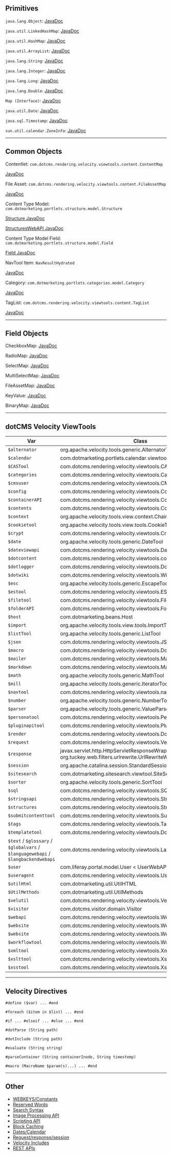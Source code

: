 ## Primitives

`java.lang.Object`: [JavaDoc](https://docs.oracle.com/javase/8/docs/api/java/lang/Object.html)

`java.util.LinkedHashMap`: [JavaDoc](https://docs.oracle.com/javase/8/docs/api/java/util/LinkedHashMap.html)

`java.util.HashMap`: [JavaDoc](https://docs.oracle.com/javase/8/docs/api/java/util/HashMap.html)

`java.util.ArrayList`: [JavaDoc](https://docs.oracle.com/javase/8/docs/api/java/util/ArrayList.html)

`java.lang.String`: [JavaDoc](https://docs.oracle.com/javase/8/docs/api/java/lang/String.html)

`java.lang.Integer`: [JavaDoc](https://docs.oracle.com/javase/8/docs/api/java/lang/Integer.html)

`java.lang.Long`: [JavaDoc](https://docs.oracle.com/javase/8/docs/api/java/lang/Long.html)

`java.lang.Double`: [JavaDoc](https://docs.oracle.com/javase/8/docs/api/java/lang/Double.html)

`Map (Interface)`: [JavaDoc](https://docs.oracle.com/javase/8/docs/api/java/util/Map.html)

`java.util.Date`: [JavaDoc](https://docs.oracle.com/javase/8/docs/api/java/util/Date.html)

`java.sql.Timestamp`: [JavaDoc](https://docs.oracle.com/javase/8/docs/api/java/sql/Timestamp.html)

`sun.util.calendar.ZoneInfo`: [JavaDoc](https://docs.oracle.com/javase/8/docs/api/java/util/Calendar.html)

---

## Common Objects

Contentlet: `com.dotcms.rendering.velocity.viewtools.content.ContentMap`

[JavaDoc](https://static.dotcms.com/docs/5.1.6/javadocs/com/dotcms/rendering/velocity/viewtools/content/ContentMap.html)

File Asset: `com.dotcms.rendering.velocity.viewtools.content.FileAssetMap`

[JavaDoc](https://static.dotcms.com/docs/5.1.6/javadocs/com/dotcms/rendering/velocity/viewtools/content/FileAssetMap.html)

Content Type Model: `com.dotmarketing.portlets.structure.model.Structure`

[Structure JavaDoc](https://static.dotcms.com/docs/5.1.6/javadocs/com/dotmarketing/portlets/structure/model/Structure.html)

[StructuresWebAPI JavaDoc](https://static.dotcms.com/docs/5.1.6/javadocs/com/dotcms/rendering/velocity/viewtools/StructuresWebAPI.html)

Content Type Model Field: `com.dotmarketing.portlets.structure.model.Field`

[Field JavaDoc](https://static.dotcms.com/docs/5.1.6/javadocs/com/dotcms/contenttype/model/field/Field.html)

NavTool Item: `NavResultHydrated`


[JavaDoc](https://static.dotcms.com/docs/5.1.6/javadocs/com/dotcms/rendering/velocity/viewtools/navigation/NavResultHydrated.html)

Category: `com.dotmarketing.portlets.categories.model.Category`

[JavaDoc](https://static.dotcms.com/docs/5.1.6/javadocs/com/dotmarketing/portlets/categories/model/Category.html)

TagList: `com.dotcms.rendering.velocity.viewtools.content.TagList`

[JavaDoc](https://static.dotcms.com/docs/5.1.6/javadocs/com/dotcms/rendering/velocity/viewtools/content/TagList.html)

---

## Field Objects

CheckboxMap: [JavaDoc](https://static.dotcms.com/docs/5.1.6/javadocs/com/dotcms/rendering/velocity/viewtools/content/CheckboxMap.html)

RadioMap: [JavaDoc](https://static.dotcms.com/docs/5.1.6/javadocs/com/dotcms/rendering/velocity/viewtools/content/RadioMap.html)

SelectMap: [JavaDoc](https://static.dotcms.com/docs/5.1.6/javadocs/com/dotcms/rendering/velocity/viewtools/content/SelectMap.html)

MultiSelectMap: [JavaDoc](https://static.dotcms.com/docs/5.1.6/javadocs/com/dotcms/rendering/velocity/viewtools/content/MultiSelectMap.html)

FileAssetMap: [JavaDoc](https://static.dotcms.com/docs/5.1.6/javadocs/com/dotcms/rendering/velocity/viewtools/content/FileAssetMap.html)

KeyValue: [JavaDoc](https://static.dotcms.com/docs/5.1.6/javadocs/com/dotcms/keyvalue/model/KeyValue.html)

BinaryMap: [JavaDoc](https://static.dotcms.com/docs/5.1.6/javadocs/com/dotcms/rendering/velocity/viewtools/content/BinaryMap.html)

---

## dotCMS Velocity ViewTools


| Var         | Class       | JavaDoc     |
| ----------- | ----------- | ----------- |
| `$alternator` | org.apache.velocity.tools.generic.AlternatorTool | [JavaDoc](https://static.dotcms.com/docs/5.1.6/javadocs/org/apache/velocity/tools/generic/AlternatorTool.html) |
| `$calendar` | com.dotmarketing.portlets.calendar.viewtools.CalendarWebAPI | [JavaDoc](https://static.dotcms.com/docs/5.1.6/javadocs/com/dotmarketing/portlets/calendar/viewtools/CalendarWebAPI.html) |
| `$CASTool` | com.dotcms.rendering.velocity.viewtools.CASTool | [JavaDoc](https://static.dotcms.com/docs/5.1.6/javadocs/com/dotcms/rendering/velocity/viewtools/CASTool.html) |
| `$categories` | com.dotcms.rendering.velocity.viewtools.CategoriesWebAPI | [JavaDoc](https://static.dotcms.com/docs/5.1.6/javadocs/com/dotcms/rendering/velocity/viewtools/CategoriesWebAPI.html) |
| `$cmsuser` | com.dotcms.rendering.velocity.viewtools.CMSUsersWebAPI | [JavaDoc](https://static.dotcms.com/docs/5.1.6/javadocs/com/dotcms/rendering/velocity/viewtools/CMSUsersWebAPI.html) |
| `$config` | com.dotcms.rendering.velocity.viewtools.ConfigTool | [JavaDoc](https://static.dotcms.com/docs/5.1.6/javadocs/com/dotcms/rendering/velocity/viewtools/ConfigTool.html) |
| `$containerAPI` | com.dotcms.rendering.velocity.viewtools.ContainerWebAPI | [JavaDoc](https://static.dotcms.com/docs/5.1.6/javadocs/com/dotcms/rendering/velocity/viewtools/ContainerWebAPI.html) |
| `$contents` | com.dotcms.rendering.velocity.viewtools.ContentsWebAPI | [JavaDoc](https://static.dotcms.com/docs/5.1.6/javadocs/com/dotcms/rendering/velocity/viewtools/ContentsWebAPI.html) |
| `$context` | org.apache.velocity.tools.view.context.ChainedContext | [JavaDoc](https://static.dotcms.com/docs/5.1.6/javadocs/org/apache/velocity/tools/view/context/ChainedContext.html) |
| `$cookietool` | org.apache.velocity.tools.view.tools.CookieTool | [JavaDoc](https://static.dotcms.com/docs/5.1.6/javadocs/org/apache/velocity/tools/view/tools/CookieTool.html) |
| `$crypt` | com.dotcms.rendering.velocity.viewtools.CryptWebAPI | [JavaDoc](https://static.dotcms.com/docs/5.1.6/javadocs/com/dotcms/rendering/velocity/viewtools/CryptWebAPI.html) |
| `$date` | org.apache.velocity.tools.generic.DateTool | [JavaDoc](https://static.dotcms.com/docs/5.1.6/javadocs/org/apache/velocity/tools/generic/DateTool.html) |
| `$dateviewapi` | com.dotcms.rendering.velocity.viewtools.DateViewWebAPI | [JavaDoc](https://static.dotcms.com/docs/5.1.6/javadocs/com/dotcms/rendering/velocity/viewtools/DateViewWebAPI.html) |
| `$dotcontent` | com.dotcms.rendering.velocity.viewtools.content.ContentTool | [JavaDoc](https://static.dotcms.com/docs/5.1.6/javadocs/com/dotcms/rendering/velocity/viewtools/content/ContentTool.html) |
| `$dotlogger` | com.dotcms.rendering.velocity.viewtools.DotLoggerTool | [JavaDoc](https://static.dotcms.com/docs/5.1.6/javadocs/com/dotcms/rendering/velocity/viewtools/DotLoggerTool.html) |
| `$dotwiki` | com.dotcms.rendering.velocity.viewtools.WikiTool | [JavaDoc](https://static.dotcms.com/docs/5.1.6/javadocs/com/dotcms/rendering/velocity/viewtools/WikiTool.html) |
| `$esc` | org.apache.velocity.tools.generic.EscapeTool | [JavaDoc](https://static.dotcms.com/docs/5.1.6/javadocs/org/apache/velocity/tools/generic/EscapeTool.html) |
| `$estool` | com.dotcms.rendering.velocity.viewtools.ESContentTool | [JavaDoc](https://static.dotcms.com/docs/5.1.6/javadocs/com/dotcms/rendering/velocity/viewtools/ESContentTool.html) |
| `$filetool` | com.dotcms.rendering.velocity.viewtools.FileTool | [JavaDoc](https://static.dotcms.com/docs/5.1.6/javadocs/com/dotcms/rendering/velocity/viewtools/FileTool.html) |
| `$folderAPI` | com.dotcms.rendering.velocity.viewtools.FolderWebAPI | [JavaDoc](https://static.dotcms.com/docs/5.1.6/javadocs/com/dotcms/rendering/velocity/viewtools/FolderWebAPI.html) |
| `$host` | com.dotmarketing.beans.Host | [JavaDoc](https://static.dotcms.com/docs/5.1.6/javadocs/com/dotmarketing/beans/Host.html) |
| `$import` | org.apache.velocity.tools.view.tools.ImportTool | [JavaDoc](https://static.dotcms.com/docs/5.1.6/javadocs/org/apache/velocity/tools/view/tools/ImportTool.html) |
| `$listTool` | org.apache.velocity.tools.generic.ListTool | [JavaDoc](https://static.dotcms.com/docs/5.1.6/javadocs/org/apache/velocity/tools/generic/ListTool.html) |
| `$json` | com.dotcms.rendering.velocity.viewtools.JSONTool | [JavaDoc](https://static.dotcms.com/docs/5.1.6/javadocs/com/dotcms/rendering/velocity/viewtools/JSONTool.html) |
| `$macro` | com.dotcms.rendering.velocity.viewtools.DotCMSMacroWebAPI | [JavaDoc](https://static.dotcms.com/docs/5.1.6/javadocs/com/dotcms/rendering/velocity/viewtools/DotCMSMacroWebAPI.html) |
| `$mailer` | com.dotcms.rendering.velocity.viewtools.MailerTool | [JavaDoc](https://static.dotcms.com/docs/5.1.6/javadocs/com/dotcms/rendering/velocity/viewtools/MailerTool.html) |
| `$markdown` | com.dotcms.rendering.velocity.viewtools.MarkdownTool | [JavaDoc](https://static.dotcms.com/docs/5.1.6/javadocs/com/dotcms/rendering/velocity/viewtools/MarkdownTool.html) |
| `$math` | org.apache.velocity.tools.generic.MathTool | [JavaDoc](https://static.dotcms.com/docs/5.1.6/javadocs/org/apache/velocity/tools/generic/MathTool.html) |
| `$mill` | org.apache.velocity.tools.generic.IteratorTool | [JavaDoc](https://static.dotcms.com/docs/5.1.6/javadocs/org/apache/velocity/tools/generic/IteratorTool.html) |
| `$navtool` | com.dotcms.rendering.velocity.viewtools.navigation.NavTool | [JavaDoc](https://static.dotcms.com/docs/5.1.6/javadocs/com/dotcms/rendering/velocity/viewtools/navigation/NavTool.html) |
| `$number` | org.apache.velocity.tools.generic.NumberTool | [JavaDoc](https://static.dotcms.com/docs/5.1.6/javadocs/org/apache/velocity/tools/generic/NumberTool.html) |
| `$parser` | org.apache.velocity.tools.generic.ValueParser | [JavaDoc](https://static.dotcms.com/docs/5.1.6/javadocs/org/apache/velocity/tools/generic/ValueParser.html) |
| `$personatool` | com.dotcms.rendering.velocity.viewtools.PersonaTool | [JavaDoc](https://static.dotcms.com/docs/5.1.6/javadocs/com/dotcms/rendering/velocity/viewtools/PersonaTool.html) |
| `$pluginapitool` | com.dotcms.rendering.velocity.viewtools.PluginWebAPI | [JavaDoc](https://static.dotcms.com/docs/5.1.6/javadocs/com/dotcms/rendering/velocity/viewtools/PluginWebAPI.html) |
| `$render` | com.dotcms.rendering.velocity.viewtools.DotRenderTool | [JavaDoc](https://static.dotcms.com/docs/5.1.6/javadocs/com/dotcms/rendering/velocity/viewtools/DotRenderTool.html) |
| `$request` | com.dotcms.rendering.velocity.viewtools.VelocityRequestWrapper | [JavaDoc](https://static.dotcms.com/docs/5.1.6/javadocs/com/dotcms/rendering/velocity/viewtools/VelocityRequestWrapper.html) |
| `$response` | javax.servlet.http.HttpServletResponseWrapper < org.tuckey.web.filters.urlrewrite.UrlRewriteWrappedResponse | [JavaDoc](https://javaee.github.io/javaee-spec/javadocs/javax/servlet/http/HttpServletResponseWrapper.html) |
| `$session` | org.apache.catalina.session.StandardSessionFacade | [JavaDoc](https://static.dotcms.com/docs/5.1.6/javadocs/com/dotcms/rendering/velocity/viewtools/VelocitySessionWrapper.html) |
| `$sitesearch` | com.dotmarketing.sitesearch.viewtool.SiteSearchWebAPI | [JavaDoc](https://static.dotcms.com/docs/5.1.6/javadocs/com/dotmarketing/sitesearch/viewtool/SiteSearchWebAPI.html) |
| `$sorter` | org.apache.velocity.tools.generic.SortTool | [JavaDoc](https://static.dotcms.com/docs/5.1.6/javadocs/org/apache/velocity/tools/generic/SortTool.html) |
| `$sql` | com.dotcms.rendering.velocity.viewtools.SQLResultsViewTool | [JavaDoc](https://static.dotcms.com/docs/5.1.6/javadocs/com/dotcms/rendering/velocity/viewtools/SQLResultsViewTool.html) |
| `$stringsapi` | com.dotcms.rendering.velocity.viewtools.StringsWebApi | [JavaDoc](https://static.dotcms.com/docs/5.1.6/javadocs/com/dotcms/rendering/velocity/viewtools/StringsWebApi.html) |
| `$structures` | com.dotcms.rendering.velocity.viewtools.StructuresWebAPI | [JavaDoc](https://static.dotcms.com/docs/5.1.6/javadocs/com/dotcms/rendering/velocity/viewtools/StructuresWebAPI.html) |
| `$submitcontenttool` | com.dotcms.rendering.velocity.viewtools.SubmitContentWebAPI | [JavaDoc](https://static.dotcms.com/docs/5.1.6/javadocs/com/dotcms/rendering/velocity/viewtools/SubmitContentWebAPI.html) |
| `$tags` | com.dotcms.rendering.velocity.viewtools.TagsWebAPI | [JavaDoc](https://static.dotcms.com/docs/5.1.6/javadocs/com/dotcms/rendering/velocity/viewtools/TagsWebAPI.html) |
| `$templatetool` | com.dotcms.rendering.velocity.viewtools.DotTemplateTool | [JavaDoc](https://static.dotcms.com/docs/5.1.6/javadocs/com/dotcms/rendering/velocity/viewtools/DotTemplateTool.html) |
| `$text` / `$glossary` / `$globalvars` / `$languagewebapi` / `$langbackendwebapi` | com.dotcms.rendering.velocity.viewtools.LanguageViewtool | [JavaDoc](https://static.dotcms.com/docs/5.1.6/javadocs/com/dotcms/rendering/velocity/viewtools/LanguageViewtool.html) |
| `$user` | com.liferay.portal.model.User < UserWebAPI | [JavaDoc](https://static.dotcms.com/docs/5.1.6/javadocs/com/dotmarketing/business/web/UserWebAPI.html) |
| `$useragent` | com.dotcms.rendering.velocity.viewtools.UserAgentTool | [JavaDoc](https://static.dotcms.com/docs/5.1.6/javadocs/com/dotcms/rendering/velocity/viewtools/UserAgentTool.html) |
| `$utilHtml` | com.dotmarketing.util.UtilHTML | [JavaDoc](https://static.dotcms.com/docs/5.1.6/javadocs/com/dotmarketing/util/UtilHTML.html) |
| `$UtilMethods` | com.dotmarketing.util.UtilMethods | [JavaDoc](https://static.dotcms.com/docs/5.1.6/javadocs/com/dotmarketing/util/UtilMethods.html) |
| `$velutil` | com.dotcms.rendering.velocity.viewtools.VelocityWebUtil | [JavaDoc](https://static.dotcms.com/docs/5.1.6/javadocs/com/dotcms/rendering/velocity/viewtools/VelocityWebUtil.html) |
| `$visitor` | com.dotcms.visitor.domain.Visitor | [JavaDoc](https://docs.oracle.com/javase/8/docs/api/java/sql/Timestamp.html) |
| `$webapi` | com.dotcms.rendering.velocity.viewtools.WebAPI | [JavaDoc](https://static.dotcms.com/docs/5.1.6/javadocs/com/dotcms/rendering/velocity/viewtools/WebAPI.html) |
| `$website` | com.dotcms.rendering.velocity.viewtools.WebsiteWebAPI | [JavaDoc](https://static.dotcms.com/docs/5.1.6/javadocs/com/dotcms/rendering/velocity/viewtools/WebsiteWebAPI.html) |
| `$website` | com.dotcms.rendering.velocity.viewtools.WebsiteWebAPI | [JavaDoc](https://static.dotcms.com/docs/5.1.6/javadocs/com/dotcms/rendering/velocity/viewtools/WebsiteWebAPI.html) |
| `$workflowtool` | com.dotcms.rendering.velocity.viewtools.WorkflowTool | [JavaDoc](https://static.dotcms.com/docs/5.1.6/javadocs/com/dotcms/rendering/velocity/viewtools/WorkflowTool.html) |
| `$xmltool` | com.dotcms.rendering.velocity.viewtools.XmlTool | [JavaDoc](https://static.dotcms.com/docs/5.1.6/javadocs/com/dotcms/rendering/velocity/viewtools/XmlTool.html) |
| `$xslttool` | com.dotcms.rendering.velocity.viewtools.XsltTool | [JavaDoc](https://static.dotcms.com/docs/5.1.6/javadocs/com/dotcms/rendering/velocity/viewtools/XsltTool.html) |
| `$xsstool` | com.dotcms.rendering.velocity.viewtools.XssWebAPI | [JavaDoc](https://static.dotcms.com/docs/5.1.6/javadocs/com/dotcms/rendering/velocity/viewtools/XssWebAPI.html) |

---

## Velocity Directives

`#define ($var) ... #end`

`#foreach ($item in $list) ... #end`

`#if ... #elseif ... #else ... #end`

`#dotParse (String path)`

`#dotInclude (String path)`

`#evaluate (String string)`

`#parseContainer (String containerInode, String timestemp)`

`#macro (MacroName $param(s)...) ... #end`

--- 

## Other

- [WEBKEYS/Constants](https://github.com/dotCMS/core/blob/3283e9732fe28b329cf3fd3633534a76a6f4806d/dotCMS/src/main/java/com/dotmarketing/util/WebKeys.java)
- [Reserved Words](https://dotcms.com/docs/latest/built-in-variables-reserved-words)
- [Search Syntax](https://dotcms.com/docs/latest/content-search-syntax)
- [Image Processing API](https://dotcms.com/docs/latest/image-resizing-and-processing)
- [Scripting API](https://dotcms.com/docs/latest/scripting-api)
- [Block Caching](https://dotcms.com/docs/latest/tag-based-caching-block-cache)
- [Dates/Calendar](https://dotcms.com/docs/latest/adding-days-and-comparing-dates)
- [Request/response/session](https://dotcms.com/docs/latest/request-response-and-session)
- [Velocity Includes](https://dotcms.com/docs/latest/include-of-a-vtl-or-html-file)
- [REST APIs](https://dotcms.com/docs/latest/rest-api-endpoints)